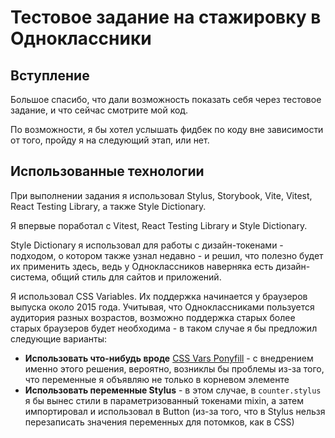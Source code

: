 # Тестовое задание на стажировку в Одноклассники

## Вступление

Большое спасибо, что дали возможность показать себя через тестовое задание,
и что сейчас смотрите мой код.

По возможности, я бы хотел услышать фидбек по коду вне зависимости от того,
пройду я на следующий этап, или нет.

## Использованные технологии

При выполнении задания я использовал Stylus, Storybook, Vite, Vitest, React Testing Library,
а также Style Dictionary.

Я впервые поработал с Vitest, React Testing Library и Style Dictionary.

Style Dictionary я использовал для работы с дизайн-токенами - подходом,
о котором также узнал недавно - и решил, что полезно будет их применить здесь,
ведь у Одноклассников наверняка есть дизайн-система, общий стиль для сайтов и приложений.

Я использовал CSS Variables. Их поддержка начинается у браузеров выпуска около 2015 года.
Учитывая, что Одноклассниками пользуется аудитория разных возрастов, возможно поддержка старых
более старых браузеров будет необходима - в таком случае я бы предложил следующие варианты:
- **Использовать что-нибудь вроде** [CSS Vars Ponyfill](https://www.npmjs.com/package/css-vars-ponyfill)
\- с внедрением именно этого решения, вероятно, возниклы бы проблемы из-за того, что переменные я объявляю
не только в корневом элементе
- **Использовать переменные Stylus** - в этом случае, в `counter.stylus` я бы вынес стили в параметризованный
токенами mixin, а затем импортировал и использовал в Button (из-за того, что в Stylus нельзя перезаписать
значения переменных для потомков, как в CSS)
